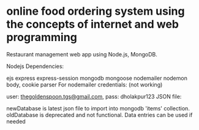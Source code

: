 # online food ordering system using the concepts of internet and web programming
Restaurant management web app using Node.js, MongoDB.

Nodejs Dependencies:

ejs
express
express-session
mongodb
mongoose
nodemailer
nodemon
body, cookie parser
For nodemailer credentials: (not working)

user: thegoldenspoon.tgs@gmail.com, pass: dholakpur123
JSON file:

newDatabase is latest json file to import into mongodb 'items' collection.
oldDatabase is deprecated and not functional. Data entries can be used if needed
